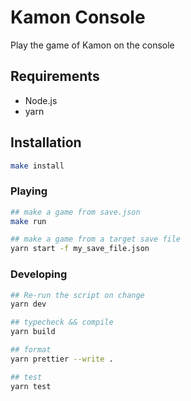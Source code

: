 # Kamon Console

Play the game of Kamon on the console

## Requirements

- Node.js
- yarn

## Installation

```sh
make install
```

### Playing

```sh
## make a game from save.json
make run

## make a game from a target save file
yarn start -f my_save_file.json
```

### Developing

```sh
## Re-run the script on change
yarn dev

## typecheck && compile
yarn build

## format
yarn prettier --write .

## test
yarn test
```
